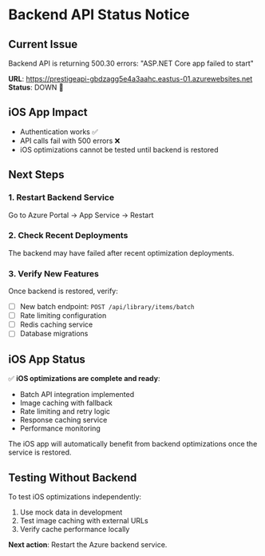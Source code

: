 # Backend API Status Notice

## Current Issue
Backend API is returning 500.30 errors: "ASP.NET Core app failed to start"

**URL**: https://prestigeapi-gbdzagg5e4a3aahc.eastus-01.azurewebsites.net
**Status**: DOWN 🔴

## iOS App Impact
- Authentication works ✅
- API calls fail with 500 errors ❌
- iOS optimizations cannot be tested until backend is restored

## Next Steps

### 1. Restart Backend Service
Go to Azure Portal → App Service → Restart

### 2. Check Recent Deployments
The backend may have failed after recent optimization deployments.

### 3. Verify New Features
Once backend is restored, verify:
- [ ] New batch endpoint: `POST /api/library/items/batch`
- [ ] Rate limiting configuration
- [ ] Redis caching service
- [ ] Database migrations

## iOS App Status
✅ **iOS optimizations are complete and ready**:
- Batch API integration implemented
- Image caching with fallback
- Rate limiting and retry logic
- Response caching service
- Performance monitoring

The iOS app will automatically benefit from backend optimizations once the service is restored.

## Testing Without Backend
To test iOS optimizations independently:
1. Use mock data in development
2. Test image caching with external URLs
3. Verify cache performance locally

**Next action**: Restart the Azure backend service.